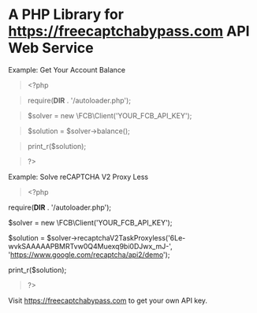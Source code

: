 # A PHP Library for https://freecaptchabypass.com API Web Service

Example: Get Your Account Balance

> &lt;?php

> require(__DIR__ . '/autoloader.php');

> $solver = new \FCB\Client('YOUR_FCB_API_KEY');

> $solution = $solver->balance();

> print_r($solution);

> ?&gt;

Example: Solve reCAPTCHA V2 Proxy Less

> &lt;?php

require(__DIR__ . '/autoloader.php');

$solver = new \FCB\Client('YOUR_FCB_API_KEY');

$solution = $solver->recaptchaV2TaskProxyless('6Le-wvkSAAAAAPBMRTvw0Q4Muexq9bi0DJwx_mJ-', 'https://www.google.com/recaptcha/api2/demo');

print_r($solution);

> ?&gt;

Visit https://freecaptchabypass.com to get your own API key.